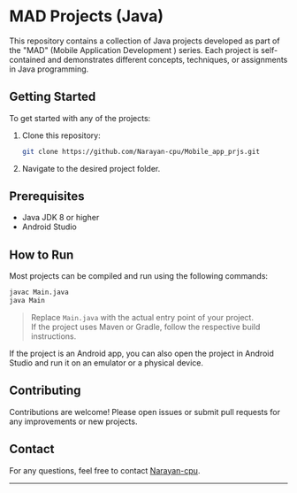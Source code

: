 # MAD Projects (Java)

This repository contains a collection of Java projects developed as part of the "MAD" (Mobile Application Development ) series. Each project is self-contained and demonstrates different concepts, techniques, or assignments in Java programming.

## Getting Started

To get started with any of the projects:

1. Clone this repository:
    ```bash
    git clone https://github.com/Narayan-cpu/Mobile_app_prjs.git
    ```
2. Navigate to the desired project folder.

## Prerequisites

- Java JDK 8 or higher
- Android Studio

## How to Run

Most projects can be compiled and run using the following commands:

```bash
javac Main.java
java Main
```
> Replace `Main.java` with the actual entry point of your project.  
> If the project uses Maven or Gradle, follow the respective build instructions.

If the project is an Android app, you can also open the project in Android Studio and run it on an emulator or a physical device.

## Contributing

Contributions are welcome! Please open issues or submit pull requests for any improvements or new projects.

## Contact

For any questions, feel free to contact [Narayan-cpu](https://github.com/Narayan-cpu).

---
